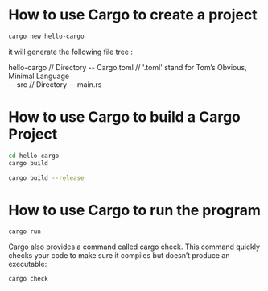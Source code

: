# How to use Cargo to create a project  

```Bash Shell  
cargo new hello-cargo
```  


it will generate the following file tree :

hello-cargo                   // Directory
            -- Cargo.toml     // '.toml' stand for   Tom’s Obvious, Minimal Language  
            -- src            // Directory
                  -- main.rs



# How to use Cargo to build a Cargo Project

```Bash Shell  
cd hello-cargo
cargo build
```  

```Bash Shell  
cargo build --release
```  


# How to use Cargo to run the program


```Bash Shell  
cargo run
```  

Cargo also provides a command called cargo check. This command quickly checks your code to make sure it compiles but doesn’t produce an executable:

```Bash Shell  
cargo check
```  
